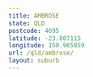 ```yaml
---
title: AMBROSE
state: QLD
postcode: 4695
latitude: -23.807115
longitude: 150.965859
url: /qld/ambrose/
layout: suburb
---
```

